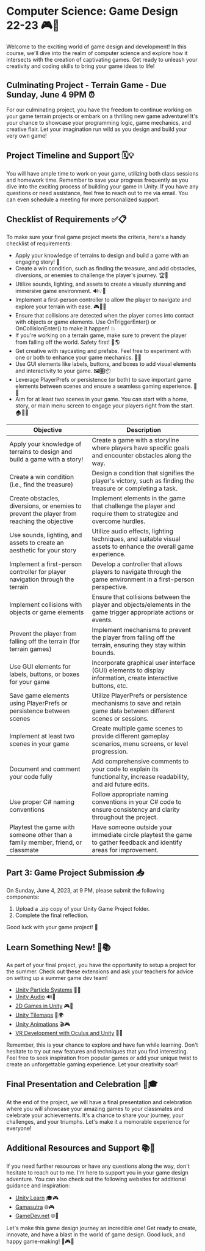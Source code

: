 # Computer Science: Game Design 22-23 🎮🚀

Welcome to the exciting world of game design and development! In this course, we'll dive into the realm of computer science and explore how it intersects with the creation of captivating games. Get ready to unleash your creativity and coding skills to bring your game ideas to life!

## Culminating Project - Terrain Game - Due Sunday, June 4 9PM ⏰

For our culminating project, you have the freedom to continue working on your game terrain projects or embark on a thrilling new game adventure! It's your chance to showcase your programming logic, game mechanics, and creative flair. Let your imagination run wild as you design and build your very own game!

## Project Timeline and Support 🗓️💡

You will have ample time to work on your game, utilizing both class sessions and homework time. Remember to save your progress frequently as you dive into the exciting process of building your game in Unity. If you have any questions or need assistance, feel free to reach out to me via email. You can even schedule a meeting for more personalized support.

## Checklist of Requirements ✅📋

To make sure your final game project meets the criteria, here's a handy checklist of requirements:

- Apply your knowledge of terrains to design and build a game with an engaging story! 🌟
- Create a win condition, such as finding the treasure, and add obstacles, diversions, or enemies to challenge the player's journey. 🏆🚧
- Utilize sounds, lighting, and assets to create a visually stunning and immersive game environment. 🔊💡🌳
- Implement a first-person controller to allow the player to navigate and explore your terrain with ease. 🎮🚶‍♂️
- Ensure that collisions are detected when the player comes into contact with objects or game elements. Use OnTriggerEnter() or OnCollisionEnter() to make it happen! 💥
- If you're working on a terrain game, make sure to prevent the player from falling off the world. Safety first! 🚫🌎
- Get creative with raycasting and prefabs. Feel free to experiment with one or both to enhance your game mechanics. 🔦🧩
- Use GUI elements like labels, buttons, and boxes to add visual elements and interactivity to your game. 🖼️🎛️📦
- Leverage PlayerPrefs or persistence (or both) to save important game elements between scenes and ensure a seamless gaming experience. 💾🔄
- Aim for at least two scenes in your game. You can start with a home, story, or main menu screen to engage your players right from the start. 🏠📖🔖



| Objective                                                                                  | Description                                                                                                    |
| ----------------------------------------------------------------------------------------- | -------------------------------------------------------------------------------------------------------------- |
| Apply your knowledge of terrains to design and build a game with a story!                  | Create a game with a storyline where players have specific goals and encounter obstacles along the way.        |
| Create a win condition (i.e., find the treasure)                                           | Design a condition that signifies the player's victory, such as finding the treasure or completing a task.     |
| Create obstacles, diversions, or enemies to prevent the player from reaching the objective | Implement elements in the game that challenge the player and require them to strategize and overcome hurdles.  |
| Use sounds, lighting, and assets to create an aesthetic for your story                      | Utilize audio effects, lighting techniques, and suitable visual assets to enhance the overall game experience. |
| Implement a first-person controller for player navigation through the terrain              | Develop a controller that allows players to navigate through the game environment in a first-person perspective. |
| Implement collisions with objects or game elements                                         | Ensure that collisions between the player and objects/elements in the game trigger appropriate actions or events. |
| Prevent the player from falling off the terrain (for terrain games)                         | Implement mechanisms to prevent the player from falling off the terrain, ensuring they stay within bounds.      |
| Use GUI elements for labels, buttons, or boxes for your game                               | Incorporate graphical user interface (GUI) elements to display information, create interactive buttons, etc.    |
| Save game elements using PlayerPrefs or persistence between scenes                          | Utilize PlayerPrefs or persistence mechanisms to save and retain game data between different scenes or sessions. |
| Implement at least two scenes in your game                                                  | Create multiple game scenes to provide different gameplay scenarios, menu screens, or level progression.       |
| Document and comment your code fully                                                       | Add comprehensive comments to your code to explain its functionality, increase readability, and aid future edits. |
| Use proper C# naming conventions                                                           | Follow appropriate naming conventions in your C# code to ensure consistency and clarity throughout the project. |
| Playtest the game with someone other than a family member, friend, or classmate             | Have someone outside your immediate circle playtest the game to gather feedback and identify areas for improvement. |

## Part 3: Game Project Submission 📥

On Sunday, June 4, 2023, at 9 PM, please submit the following components:

1. Upload a .zip copy of your Unity Game Project folder.
2. Complete the final reflection.

Good luck with your game project! 🚀

## Learn Something New! 🌟📚

As part of your final project, you have the opportunity to setup a project for the summer. Check out these extensions and ask your teachers for advice on setting up a summer game dev team!

- [Unity Particle Systems](https://learn.unity.com/tutorial/unity-particle-systems) 🌌🌠
- [Unity Audio](https://learn.unity.com/tutorial/unity-audio) 🔊🎵
- [2D Games in Unity](https://learn.unity.com/tutorial/2d-games-in-unity) 🎮🎯
- [Unity Tilemaps](https://learn.unity.com/tutorial/unity-tilemaps) 🧱🌍
- [Unity Animations](https://learn.unity.com/tutorial/unity-animations) 🎬🎮
- [VR Development with Oculus and Unity](https://learn.unity.com/tutorial/vr-development-with-oculus-and-unity) 🌟🔥

Remember, this is your chance to explore and have fun while learning. Don't hesitate to try out new features and techniques that you find interesting. Feel free to seek inspiration from popular games or add your unique twist to create an unforgettable gaming experience. Let your creativity soar!

## Final Presentation and Celebration 🎉🎓

At the end of the project, we will have a final presentation and celebration where you will showcase your amazing games to your classmates and celebrate your achievements. It's a chance to share your journey, your challenges, and your triumphs. Let's make it a memorable experience for everyone!

## Additional Resources and Support 📚🤝

If you need further resources or have any questions along the way, don't hesitate to reach out to me. I'm here to support you in your game design adventure. You can also check out the following websites for additional guidance and inspiration:

- [Unity Learn](https://learn.unity.com/) 🎓🎮
- [Gamasutra](https://www.gamasutra.com/) 🌐🎮
- [GameDev.net](https://www.gamedev.net/) 🌐👾

Let's make this game design journey an incredible one! Get ready to create, innovate, and have a blast in the world of game design. Good luck, and happy game-making! 🚀🎮💡


